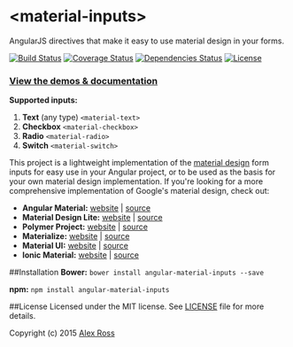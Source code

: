 # &lt;material-inputs&gt;
AngularJS directives that make it easy to use material design in your forms.

[![Build Status](https://travis-ci.org/aleross/angular-material-inputs.svg?branch=master)](https://travis-ci.org/aleross/angular-material-inputs)
[![Coverage Status](https://coveralls.io/repos/aleross/angular-material-inputs/badge.svg?branch=master&service=github)](https://coveralls.io/github/aleross/angular-material-inputs?branch=master)
[![Dependencies Status](https://david-dm.org/aleross/angular-material-inputs.svg)](https://david-dm.org/aleross/angular-material-inputs.svg)
[![License](https://img.shields.io/badge/license-MIT-blue.svg)](https://github.com/aleross/angular-material-inputs/blob/master/LICENSE)

### [View the demos & documentation](http://aleross.github.io/angular-material-inputs/)

**Supported inputs:**

1. **Text** (any type) `<material-text>`
2. **Checkbox** `<material-checkbox>`
3. **Radio** `<material-radio>`
4. **Switch** `<material-switch>`

This project is a lightweight implementation of the [material design]((https://www.google.com/design/spec/material-design/introduction.html)) form inputs for easy use in your Angular project, or to be used
as the basis for your own material design implementation. If you're looking for a more comprehensive implementation of Google's material design, check out:
- **Angular Material:** [website](https://material.angularjs.org/latest/) | [source](https://github.com/angular/material)
- **Material Design Lite:** [website](http://www.getmdl.io/) | [source](https://github.com/google/material-design-lite)
- **Polymer Project:** [website](https://www.polymer-project.org/1.0/) | [source](https://github.com/polymer/polymer)
- **Materialize:** [website](http://materializecss.com/) | [source](https://github.com/Dogfalo/materialize)
- **Material UI:** [website](http://www.material-ui.com/#/) | [source](https://github.com/callemall/material-ui)
- **Ionic Material:** [website](http://ionicmaterial.com/) | [source](https://github.com/zachsoft/Ionic-Material)

##Installation
**Bower:**
`bower install angular-material-inputs --save`

**npm:**
`npm install angular-material-inputs`

##License
Licensed under the MIT license. See [LICENSE](https://github.com/aleross/angular-material-inputs/blob/master/LICENSE) file for more details.

Copyright (c) 2015 [Alex Ross](https://www.linkedin.com/in/davidalexross)
